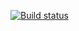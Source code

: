[![Build status](https://ci.appveyor.com/api/projects/status/ksdv7myhnym3i8a1?svg=true)](https://ci.appveyor.com/project/KSelect199/clearfunction)
